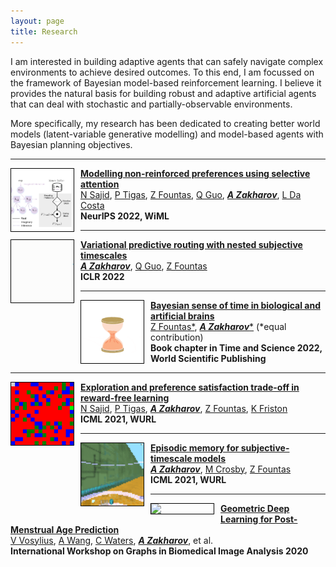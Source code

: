 ```yaml
---
layout: page
title: Research
---
```


I am interested in building adaptive agents that can safely navigate complex environments to achieve desired outcomes. To this end, I am focussed on the framework of Bayesian model-based reinforcement learning. I believe it provides the natural basis for building robust and adaptive artificial agents that can deal with stochastic and partially-observable environments. 

More specifically, my research has been dedicated to creating better world models (latent-variable generative modelling) and model-based agents with Bayesian planning objectives. 

---

<img align="left" width="100" style="border: 1px solid black; margin-right: 10px" src="/assets/img/non-reinforced.png" /> [**Modelling non-reinforced preferences using selective attention**](https://arxiv.org/abs/2207.13699) <br>
[N Sajid](https://ucbtns.github.io/), [P Tigas](https://ptigas.com/), [Z Fountas](http://www.zfountas.com), [Q Guo]({{site.url}}), [***A Zakharov***]({{site.url}}), [L Da Costa](https://www.imperial.ac.uk/people/l.da-costa) <br>
**NeurIPS 2022, WiML** 

---

<img align="left" width="100" style="border: 1px solid black; margin-right: 10px" src="/assets/img/vpr.gif" /> [**Variational predictive routing with nested subjective timescales**](https://vpr-model.github.io/) <br>
[***A Zakharov***]({{site.url}}), [Q Guo]({{site.url}}), [Z Fountas](http://www.zfountas.com)  <br>
**ICLR 2022**

---

<img align="left" width="100" style="border: 1px solid black; margin-right: 10px" src="/assets/img/sand.gif" /> [**Bayesian sense of time in biological and artificial brains**](https://arxiv.org/pdf/2201.05464) <br>
[Z Fountas\*](http://www.zfountas.com), [***A Zakharov***\*]({{site.url}}) (\*equal contribution)  <br>
**Book chapter in Time and Science 2022, World Scientific Publishing**

---

<img align="left" width="100" style="border: 1px solid black; margin-right: 10px" src="/assets/img/explore.gif" /> [**Exploration and preference satisfaction trade-off in reward-free learning**](https://ucbtns.github.io/explore/index.html) <br>
[N Sajid](https://ucbtns.github.io/), [P Tigas](https://ptigas.com/), [***A Zakharov***]({{site.url}}), [Z Fountas](http://www.zfountas.com), [K Friston](https://scholar.google.com/citations?user=q_4u0aoAAAAJ&hl=en)  <br>
**ICML 2021, WURL**

---

<img align="left" width="100" style="border: 1px solid black; margin-right: 10px" src="/assets/img/stm2.gif" /> [**Episodic memory for subjective-timescale models**](https://openreview.net/pdf?id=30lZDhrjonR) <br>
[***A Zakharov***]({{site.url}}), [M Crosby](http://lcfi.ac.uk/people/matt-crosby/), [Z Fountas](http://www.zfountas.com)  <br>
**ICML 2021, WURL**

---

<img align="left" width="100" style="border: 1px solid black; margin-right: 10px" src="/assets/img/brain.gif" /> [**Geometric Deep Learning for Post-Menstrual Age Prediction**](https://link.springer.com/chapter/10.1007/978-3-030-60365-6_17) <br>
[V Vosylius]({{site.url}}), [A Wang]({{site.url}}), [C Waters]({{site.url}}), [***A Zakharov***]({{site.url}}), et al.   <br>
**International Workshop on Graphs in Biomedical Image Analysis 2020**
